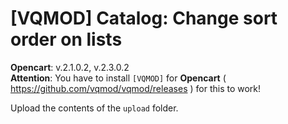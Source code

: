 # [VQMOD] Catalog: Change sort order on lists

**Opencart**: v.2.1.0.2, v.2.3.0.2  
**Attention**: You have to install `[VQMOD]` for **Opencart** ( https://github.com/vqmod/vqmod/releases ) for this to work!

Upload the contents of the `upload` folder.
